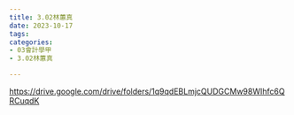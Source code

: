 ```yaml
---
title: 3.02林蕙真
date: 2023-10-17
tags: 
categories:
- 03會計學甲
- 3.02林蕙真

---
```

https://drive.google.com/drive/folders/1q9qdEBLmjcQUDGCMw98WIhfc6QRCuqdK
